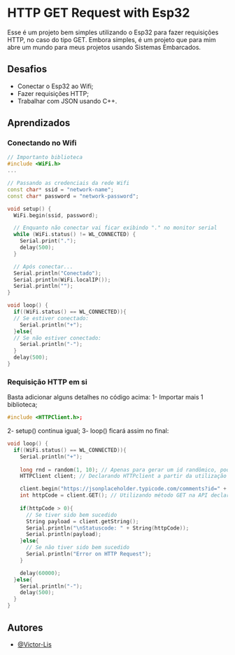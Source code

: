 # HTTP GET Request with Esp32
Esse é um projeto bem simples utilizando o Esp32 para fazer requisições HTTP, no caso do tipo GET.
Embora simples, é um projeto que para mim abre um mundo para meus projetos usando Sistemas Embarcados.

## Desafios
- Conectar o Esp32 ao Wifi;
- Fazer requisições HTTP;
- Trabalhar com JSON usando C++.

## Aprendizados

### Conectando no Wifi

```c++
// Importanto biblioteca
#include <WiFi.h>
...

// Passando as credenciais da rede Wifi
const char* ssid = "network-name";
const char* password = "network-password";

void setup() {
  WiFi.begin(ssid, password);

  // Enquanto não conectar vai ficar exibindo "." no monitor serial
  while (WiFi.status() != WL_CONNECTED) { 
    Serial.print(".");
    delay(500);
  }

  // Após conectar...
  Serial.println("Conectado");
  Serial.println(WiFi.localIP());
  Serial.println("");
}

void loop() {
  if((WiFi.status() == WL_CONNECTED)){
  // Se estiver conectado:
    Serial.println("+");
  }else{
  // Se não estiver conectado:
    Serial.println("-");
  }
  delay(500);
}
```

### Requisição HTTP em si
Basta adicionar alguns detalhes no código acima:
1- Importar mais 1 biblioteca;
```c++
#include <HTTPClient.h>;
```
2- setup() continua igual;
3- loop() ficará assim no final:
```c++
void loop() {
  if((WiFi.status() == WL_CONNECTED)){
    Serial.println("+");
    
    long rnd = random(1, 10); // Apenas para gerar um id randômico, poderia ser um ID estático.
    HTTPClient client; // Declarando HTTPclient a partir da utilização da lib "HTTPClient".

    client.begin("https://jsonplaceholder.typicode.com/comments?id=" + String(rnd)); // Iniciando cliente com a url da API
    int httpCode = client.GET(); // Utilizando método GET na API declarada anteriormente
    
    if(httpCode > 0){
      // Se tiver sido bem sucedido 
      String payload = client.getString();
      Serial.println("\nStatuscode: " + String(httpCode));
      Serial.println(payload);
    }else{
      // Se não tiver sido bem sucedido
      Serial.println("Error on HTTP Request");
    }

    delay(60000);
  }else{
    Serial.println("-");
    delay(500);
  }
}
```

## Autores

- [@Victor-Lis](https://www.github.com/Victor-Lis)

